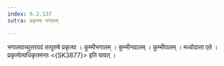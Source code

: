 ```yaml
---
index: 6.2.137
sutra: प्रकृत्या भगालम्

---
```

 भगालवाच्युत्तरपदं तत्पुरुषे प्रकृत्या । कुम्भीभगालम् । कुम्भीनदालम् । कुम्भीपालम् । मध्योदात्ता एते । प्रकृत्येत्यधिकृतमन्तः <{SK3877}> इति यावत् ।